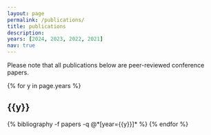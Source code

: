 ```yaml
---
layout: page
permalink: /publications/
title: publications
description: 
years: [2024, 2023, 2022, 2021]
nav: true
---
```


<div class="publications">

<p>Please note that all publications below are peer-reviewed conference papers.</p>

{% for y in page.years %}
  <h2 class="year">{{y}}</h2>
  {% bibliography -f papers -q @*[year={{y}}]* %}
{% endfor %}

</div>
